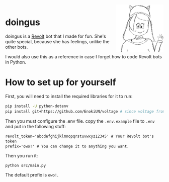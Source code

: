 <img align="right" src="assets/krash_catgirl_1.jpg" width="30%" height="30%" alt="Avatar hand drawn by me!">

# doingus

doingus is a [Revolt](https://revolt.chat) bot that I made for fun. She's quite special, because she has feelings, unlike the other bots.

I would also use this as a reference in case I forget how to code Revolt bots in Python.

# How to set up for yourself

First, you will need to install the required libraries for it to run:

```sh
pip install -U python-dotenv
pip install git+https://github.com/EnokiUN/voltage # since voltage from pypi is broken, use git version instead.
```

Then you must configure the .env file. copy the `.env.example` file to `.env` and put in the following stuff:

```
revolt_token='abcdefghijklmnopqrstuvwxyz12345' # Your Revolt bot's token
prefix='owo!' # You can change it to anything you want.
```

Then you run it:

```
python src/main.py
```

The default prefix is `owo!`.
